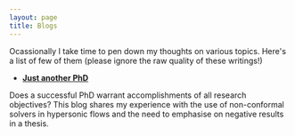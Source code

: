 ```yaml
---
layout: page
title: Blogs
---
```


Ocassionally I take time to pen down my thoughts on various topics. Here's a list of few of them (please ignore the raw quality of these writings!)

* [**Just another PhD**](https://backpackandbliss.wordpress.com/2019/06/23/just-another-ph-d/)

Does a successful PhD warrant accomplishments of all research objectives? This blog shares my experience with the use of non-conformal solvers in hypersonic flows and the need to emphasise on negative results in a thesis.
